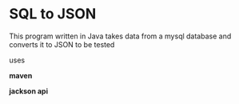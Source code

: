 # SQL to JSON

This program written in Java takes data from a mysql database and converts it to JSON to be tested

uses

**maven**

**jackson api**
